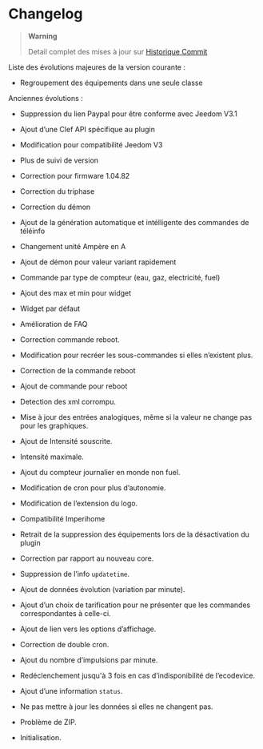 Changelog
=========

> **Warning**
>
> Detail complet des mises à jour sur [Historique
> Commit](https://github.com/guenneguezt/plugin-ecodevice/commits/master)

Liste des évolutions majeures de la version courante :

-   Regroupement des équipements dans une seule classe

Anciennes évolutions :

-   Suppression du lien Paypal pour être conforme avec Jeedom V3.1

-   Ajout d’une Clef API spécifique au plugin

-   Modification pour compatibilité Jeedom V3

-   Plus de suivi de version

-   Correction pour firmware 1.04.82

-   Correction du triphase

-   Correction du démon

-   Ajout de la génération automatique et intélligente des commandes de
    téléinfo

-   Changement unité Ampère en A

-   Ajout de démon pour valeur variant rapidement

-   Commande par type de compteur (eau, gaz, electricité, fuel)

-   Ajout des max et min pour widget

-   Widget par défaut

-   Amélioration de FAQ

-   Correction commande reboot.

-   Modification pour recréer les sous-commandes si elles
    n’existent plus.

-   Correction de la commande reboot

-   Ajout de commande pour reboot

-   Detection des xml corrompu.

-   Mise à jour des entrées analogiques, même si la valeur ne change pas
    pour les graphiques.

-   Ajout de Intensité souscrite.

-   Intensité maximale.

-   Ajout du compteur journalier en monde non fuel.

-   Modification de cron pour plus d’autonomie.

-   Modification de l’extension du logo.

-   Compatibilité Imperihome

-   Retrait de la suppression des équipements lors de la désactivation
    du plugin

-   Correction par rapport au nouveau core.

-   Suppression de l’info `updatetime`.

-   Ajout de données évolution (variation par minute).

-   Ajout d’un choix de tarification pour ne présenter que les commandes
    correspondantes à celle-ci.

-   Ajout de lien vers les options d’affichage.

-   Correction de double cron.

-   Ajout du nombre d’impulsions par minute.

-   Redéclenchement jusqu'à 3 fois en cas d’indisponibilité
    de l’ecodevice.

-   Ajout d’une information `status`.

-   Ne pas mettre à jour les données si elles ne changent pas.

-   Problème de ZIP.

-   Initialisation.
